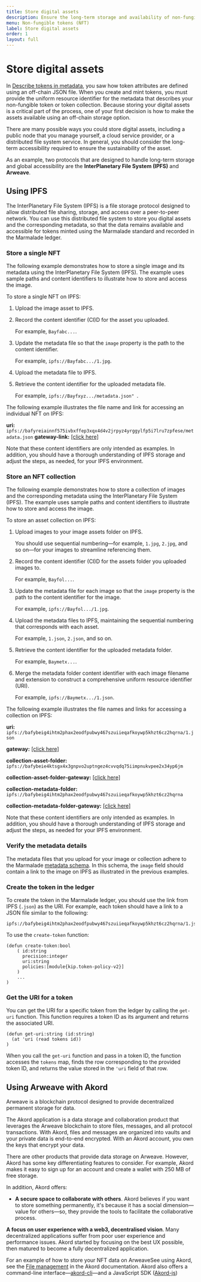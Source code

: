 ```yaml
---
title: Store digital assets
description: Ensure the long-term storage and availability of non-fungible tokens.
menu: Non-fungible tokens (NFT)
label: Store digital assets
order: 1
layout: full
---
```


# Store digital assets

In [Describe tokens in metadata](/marmalade/metadata), you saw how token attributes are defined using an off-chain JSON file. 
When you create and mint tokens, you must provide the uniform resource identifier for the metadata that describes your non-fungible token or token collection.
Because storing your digital assets is a critical part of the process, one of your first decision is how to make the assets available using an off-chain storage option.

There are many possible ways you could store digital assets, including a public node that you manage yourself, a cloud service provider, or a distributed file system service.
In general, you should consider the long-term accessibility required to ensure the sustainability of the asset.

As an example, two protocols that are designed to handle long-term storage and global accessibility are the **InterPlanetary File System (IPFS)** and **Arweave**.

## Using IPFS

The InterPlanetary File System (IPFS) is a file storage protocol designed to allow distributed file sharing, storage, and access over a peer-to-peer network.
You can use this distributed file system to store you digital assets and the corresponding metadata, so that the data remains available and accessible for tokens minted using the Marmalade standard and recorded in the Marmalade ledger.

### Store a single NFT

The following example demonstrates how to store a single image and its metadata using the InterPlanetary File System (IPFS). 
The example uses sample paths and content identifiers to illustrate how to store and access the image.

To store a single NFT on IPFS:

1. Upload the image asset to IPFS.

2. Record the content identifier (CI)D for the asset you uploaded.
   
   For example, `Bayfabc...`.

3. Update the metadata file so that the `image` property is the path to the content identifier.
   
   For example, `ipfs://Bayfabc.../1.jpg`.

4. Upload the metadata file to IPFS.

5. Retrieve the content identifier for the uploaded metadata file.
   
   For example, `ipfs://Bayfxyz.../metadata.json" `.

The following example illustrates the file name and link for accessing an individual NFT on IPFS:

**uri:** `ipfs://bafyreiainnf575ivbxffep3xqx4d4v2jrpyz4yrggylfp5i7lru7zpfese/metadata.json`
**gateway-link:** [[click here]](https://bafyreiainnf575ivbxffep3xqx4d4v2jrpyz4yrggylfp5i7lru7zpfese.ipfs.dweb.link/metadata.json)

Note that these content identifiers are only intended as examples.
In addition, you should have a thorough understanding of IPFS storage and adjust the steps, as needed, for your IPFS environment.

### Store an NFT collection

The following example demonstrates how to store a collection of images and the corresponding metadata using the InterPlanetary File System (IPFS). 
The example uses sample paths and content identifiers to illustrate how to store and access the image.

To store an asset collection on IPFS:

1. Upload images to your image assets folder on IPFS.
   
   You should use sequential numbering—for example, `1.jpg`, `2.jpg`, and so on—for your images to streamline referencing them.

2. Record the content identifier (CI)D for the assets folder you uploaded images to.
   
   For example, `Bayfol...`.

3. Update the metadata file for each image so that the `image` property is the path to the content identifier for the image. 
   
   For example, `ipfs://Bayfol.../1.jpg`.

4. Upload the metadata files to IPFS, maintaining the sequential numbering that corresponds with each asset.
   
   For example, `1.json`, `2.json`, and so on.

5. Retrieve the content identifier for the uploaded metadata folder.
   
   For example, `Baymetx...`.

6. Merge the metadata folder content identifier with each image filename and extension to construct a comprehensive uniform resource identifier (URI).
   
   For example, `ipfs://Baymetx.../1.json`.

The following example illustrates the file names and links for accessing a collection on IPFS:

**uri:** `ipfs://bafybeig4ihtm2phax2eodfpubwy467szuiieqafkoywp5khzt6cz2hqrna/1.json`

**gateway:** [[click here]](https://bafybeig4ihtm2phax2eodfpubwy467szuiieqafkoywp5khzt6cz2hqrna.ipfs.dweb.link/1.json)

**collection-asset-folder:** `ipfs://bafybeie4ktsgx4x3gnpvo2uptngez4cvvqdq75iimpnukvpee2x34yp6jm`

**collection-asset-folder-gateway:** [[click here]](https://bafybeie4ktsgx4x3gnpvo2uptngez4cvvqdq75iimpnukvpee2x34yp6jm.ipfs.dweb.link/)

**collection-metadata-folder:** `ipfs://bafybeig4ihtm2phax2eodfpubwy467szuiieqafkoywp5khzt6cz2hqrna`

**collection-metadata-folder-gateway:** [[click here]](https://bafybeig4ihtm2phax2eodfpubwy467szuiieqafkoywp5khzt6cz2hqrna.ipfs.dweb.link/)

Note that these content identifiers are only intended as examples.
In addition, you should have a thorough understanding of IPFS storage and adjust the steps, as needed for your IPFS environment.

### Verify the metadata details

The metadata files that you upload for your image or collection adhere to the Marmalade [metadata schema](/marmalade/metadata). 
In this schema, the `image` field should contain a link to the image on IPFS
as illustrated in the previous examples.

### Create the token in the ledger

To create the token in the Marmalade ledger, you should use the link from IPFS (`.json`) as the URI.
For example, each token should have a link to a JSON file similar to the following:

```
ipfs://bafybeig4ihtm2phax2eodfpubwy467szuiieqafkoywp5khzt6cz2hqrna/1.json
```

To use the `create-token` function:

```pact
(defun create-token:bool
    ( id:string
      precision:integer
      uri:string
      policies:[module{kip.token-policy-v2}]
    )
    ...
)

```

### Get the URI for a token

You can get the URI for a specific token from the ledger by calling the `get-uri` function. 
This function requires a token ID as its argument and returns the associated URI.

```pact
(defun get-uri:string (id:string)
  (at 'uri (read tokens id))
)
```

When you call the `get-uri` function and pass in a token ID, the function accesses the `tokens` map, finds the row corresponding to the provided token ID, and returns the value stored in the `'uri` field of that row. 

## Using Arweave with Akord

Arweave is a blockchain protocol designed to provide decentralized permanent storage for data. 

The Akord application is a data storage and collaboration product that leverages the Arweave blockchain to store files, messages, and all protocol transactions. 
With Akord, files and messages are organized into vaults and your private data is end-to-end encrypted. 
With an Akord account, you own the keys that encrypt your data.

There are other products that provide data storage on Arweave.
However, Akord has some key differentiating features to consider.
For example, Akord makes it easy to sign up for an account and create a wallet with 250 MB of free storage.

In addition, Akord offers:

- **A secure space to collaborate with others**. 
Akord believes if you want to store something permanently, it's because it has a social dimension—value for others—so, they provide the tools to facilitate the collaborative process.

**A focus on user experience with a web3, decentralised vision**. 
Many decentralized applications suffer from poor user experience and performance issues. 
Akord started by focusing on the best UX possible, then matured to become a fully decentralized application.

For an example of how to store your NFT data on ArweaveSee using Akord, see the [File management](https://docs.akord.com/app/product-guides/file-management) in the Akord documentation.
Akord also offers a command-line interface—[akord-cli](https://docs.akord.com/build/akord-cli)—and a JavaScript SDK ([Akord-js](https://github.com/Akord-com/akord-js))
